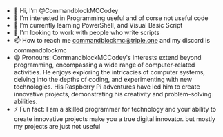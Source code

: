 - 👋 Hi, I’m @CommandblockMCCodey
- 👀 I’m interested in Programming useful and of corse not useful code
- 🌱 I’m currently learning PowerShell, and Visual Basic Script
- 💞️ I'm looking to work with people who write scripts
- 📫 How to reach me commandblockmc@triple.one and my discord is commandblockmc
- 😄 Pronouns: CommandblockMCCodey's interests extend beyond programming, encompassing a wide range of computer-related activities. He enjoys exploring the intricacies of computer systems, delving into the depths of coding, and experimenting with new technologies. His Raspberry Pi adventures have led him to create innovative projects, demonstrating his creativity and problem-solving abilities.
- ⚡ Fun fact: I am a skilled programmer for technology and your ability to create innovative projects make you a true digital innovator. but mostly my projects are just not useful
